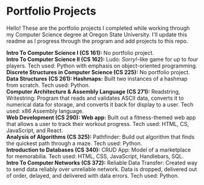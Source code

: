 #  Portfolio Projects
Hello! These are the portfolio projects I completed while working through my Computer Science degree at Oregon State University. I'll update this readme as I progress through the program and add projects to this repo.

<strong>Intro To Computer Science I (CS 161):</strong> No portfolio project.<br />
<strong>Intro To Computer Science II (CS 162):</strong> Ludo: <i>Sorry!</i>-like game for up to four players. Tech used: Python with emphasis on object-oriented programming.<br />
<strong>Discrete Structures in Computer Science (CS 225):</strong> No portfolio project.<br />
<strong>Data Structures (CS 261): Hashmaps:</strong> Built two instances of a hashmap from scratch. Tech used: Python.<br />
<strong>Computer Architecture & Assembly Language (CS 271):</strong> Readstring, Writestring: Program that reads and validates ASCII data, converts it to numerical data for storage, and converts it back for display to a user. Tech used: x86 Assembly language.<br />
<strong>Web Development (CS 290): Web app:</strong> Built out a fitness-themed web app that allows a user to track their workout progress. Tech used: HTML, CS, JavaScript, and React.<br />
<strong>Analysis of Algorithms (CS 325):</strong> Pathfinder: Build out algorithm that finds the quickest path through a maze. Tech used: Python.<br />
<strong>Introduction to Databases (CS 340):</strong> CRUD App: Model of a marketplace for memorabilia. Tech used: HTML, CSS, JavaScript, Handlebars, SQL.<br />
<strong>Intro To Computer Networks (CS 372):</strong> Reliable Data Transfer: Created way to send data reliably over unreliable network. Data is dropped, delivered out of order, delayed, and delivered with data errors. Tech used: Python.<br />
